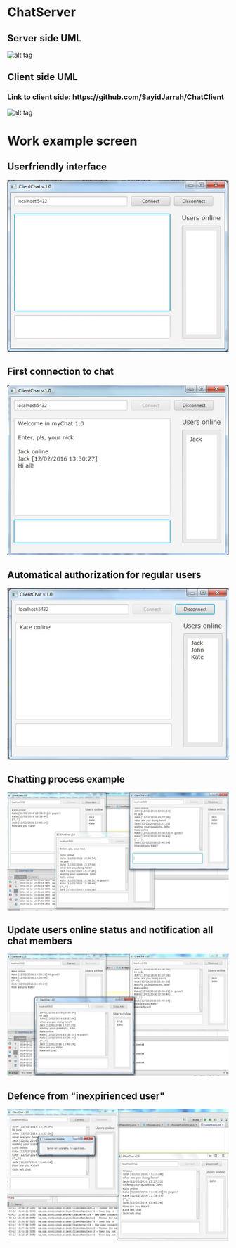 # ChatServer

<H2>Server side UML</H2>

![alt tag](https://github.com/SayidJarrah/ChatClient/blob/master/screenshots/Server%20side%20(1).png)
<H2>Client side UML</H2>
<H3>Link to client side: https://github.com/SayidJarrah/ChatClient</H3>

![alt tag](https://github.com/SayidJarrah/ChatServer/blob/master/screenshots/Client%20Side%20(1).png)
<H1>Work example screen</H1>

<H2>Userfriendly interface</H2>

![alt tag](https://github.com/SayidJarrah/ChatServer/blob/master/screenshots/startPoint.jpg)

<H2>First connection to chat</H2>

![alt tag](https://github.com/SayidJarrah/ChatServer/blob/master/screenshots/firstConnection.jpg)

<H2>Automatical authorization for regular users</H2>

![alt tag](https://github.com/SayidJarrah/ChatServer/blob/master/screenshots/secondConnection.jpg)


<H2>Chatting process example</H2>

![alt tag](https://github.com/SayidJarrah/ChatServer/blob/master/screenshots/usersOnlineExample.jpg)

<H2>Update users online status and notification all chat members</H2>

![alt tag](https://github.com/SayidJarrah/ChatServer/blob/master/screenshots/kateLeftChat.jpg)

<H2>Defence from "inexpirienced user"</H2>

![alt tag](https://github.com/SayidJarrah/ChatServer/blob/master/screenshots/wrongAddress.jpg)




